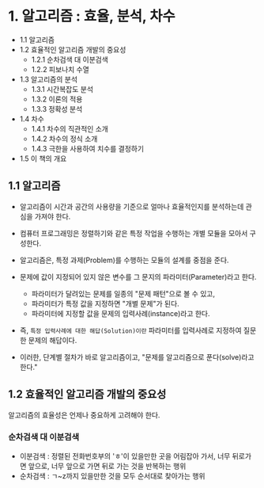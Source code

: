 # 1. 알고리즘 : 효율, 분석, 차수

- 1.1 알고리즘
- 1.2 효율적인 알고리즘 개발의 중요성
  - 1.2.1 순차검색 대 이분검색
  - 1.2.2 피보나치 수열
- 1.3 알고리즘의 분석
  - 1.3.1 시간복잡도 분석
  - 1.3.2 이론의 적용
  - 1.3.3 정확성 분석
- 1.4 차수
  - 1.4.1 차수의 직관적인 소개
  - 1.4.2 차수의 정식 소개
  - 1.4.3 극한을 사용하여 치수를 결정하기
- 1.5 이 책의 개요

## 1.1 알고리즘

- 알고리즘이 시간과 공간의 사용량을 기준으로 얼마나 효율적인지를 분석하는데 관심을 가져야 한다.

- 컴퓨터 프로그래밍은 정렬하기와 같은 특정 작업을 수행하는 개별 모듈을 모아서 구성한다.
- 알고리즘은, 특정 과제(Problem)를 수행하는 모듈의 설계를 중점을 준다.
- 문제에 값이 지정되어 있지 않은 변수를 그 문지의 파라미터(Parameter)라고 한다.
  - 파라미터가 달려있는 문제를 일종의 "문제 패턴"으로 볼 수 있고,
  - 파라미터가 특정 값을 지정하면 "개별 문제"가 된다.
  - 파라미터에 지정할 값을 문제의 입력사례(instance)라고 한다.
- 즉, `특정 입력사례에 대한 해답(Solution)이란` 파라미터를 입력사례로 지정하여 질문한 문제의 해답이다.
- 이러한, 단계별 절차가 바로 알고리즘이고, "문제를 알고리즘으로 푼다(solve)라고 한다."

## 1.2 효율적인 알고리즘 개발의 중요성

알고리즘의 효율성은 언제나 중요하게 고려해야 한다.

### 순차검색 대 이분검색

- 이분검색 : 정렬된 전화번호부의 'ㅎ'이 있을만한 곳을 어림잡아 가서, 너무 뒤로가면 앞으로, 너무 앞으로 가면 뒤로 가는 것을 반복하는 행위
- 순차검색 : ㄱ~z까지 있을만한 것을 모두 순서대로 찾아가는 행위
